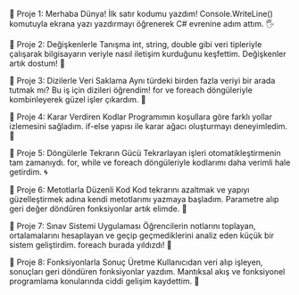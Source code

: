 📍 Proje 1: Merhaba Dünya!
İlk satır kodumu yazdım! Console.WriteLine() komutuyla ekrana yazı yazdırmayı öğrenerek C# evrenine adım attım. 🖐️

📍 Proje 2: Değişkenlerle Tanışma
int, string, double gibi veri tipleriyle çalışarak bilgisayarın veriyle nasıl iletişim kurduğunu keşfettim. Değişkenler artık dostum! 🤝

📍 Proje 3: Dizilerle Veri Saklama
Aynı türdeki birden fazla veriyi bir arada tutmak mı? Bu iş için dizileri öğrendim! for ve foreach döngüleriyle kombinleyerek güzel işler çıkardım. 🧠

📍 Proje 4: Karar Verdiren Kodlar
Programımın koşullara göre farklı yollar izlemesini sağladım. if-else yapısı ile karar ağacı oluşturmayı deneyimledim. 🤔

📍 Proje 5: Döngülerle Tekrarın Gücü
Tekrarlayan işleri otomatikleştirmenin tam zamanıydı. for, while ve foreach döngüleriyle kodlarımı daha verimli hale getirdim. 🌀

📍 Proje 6: Metotlarla Düzenli Kod
Kod tekrarını azaltmak ve yapıyı güzelleştirmek adına kendi metotlarımı yazmaya başladım. Parametre alıp geri değer döndüren fonksiyonlar artık elimde. 🧱

📍 Proje 7: Sınav Sistemi Uygulaması
Öğrencilerin notlarını toplayan, ortalamalarını hesaplayan ve geçip geçmediklerini analiz eden küçük bir sistem geliştirdim. foreach burada yıldızdı! 🌟

📍 Proje 8: Fonksiyonlarla Sonuç Üretme
Kullanıcıdan veri alıp işleyen, sonuçları geri döndüren fonksiyonlar yazdım. Mantıksal akış ve fonksiyonel programlama konularında ciddi gelişim kaydettim. 🧩

